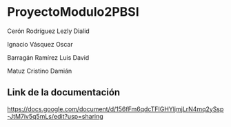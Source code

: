 # ProyectoModulo2PBSI

Cerón Rodríguez Lezly Dialid

Ignacio Vásquez Oscar

Barragán Ramírez Luis David

Matuz Cristino Damián

## Link de la documentación 
https://docs.google.com/document/d/156fFm6qdcTFIGHYljmjLrN4mq2ySsp-JtM7iv5q5mLs/edit?usp=sharing
